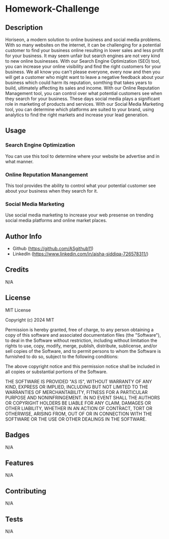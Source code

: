 # Homework-Challenge

## Description

Horiseon, a modern solution to online business and social media problems. With so many websites on the internet, it can be challenging for a potential customer to find your business online resulting in lower sales and less profit for your business. It may seem unfair but search engines are not very kind to new online businesses. With our Search Engine Optimization (SEO) tool, you can increase your online visibility and find the right customers for your business. We all know you can't please everyone, every now and then you will get a customer who might want to leave a negative feedback about your business which could harm its reputation, somthing that takes years to build, ultimately affecting its sales and income. With our Online Reputation Management tool, you can control over what potential customers see when they search for your business. These days social media plays a significant role in marketing of products and services. With our Social Media Marketing tool, you can determine which platforms are suited to your brand, using analytics to find the right markets and increase your lead generation.

## Usage

### Search Engine Optimization

You can use this tool to determine where your website be advertise and in what manner.

### Online Reputation Manangement

This tool provides the ability to control what your potential customer see about your business when they search for it. 

### Social Media Marketing

Use social media marketing to increase your web presense on trending social media platforms and online market places.

## Author Info

* Github (https://github.com/ASgithub11)
* LinkedIn (https://www.linkedin.com/in/aisha-siddiqa-726578311/)

## Credits

N/A

## License

MIT License

Copyright (c) 2024 MIT

Permission is hereby granted, free of charge, to any person obtaining a copy
of this software and associated documentation files (the "Software"), to deal
in the Software without restriction, including without limitation the rights
to use, copy, modify, merge, publish, distribute, sublicense, and/or sell
copies of the Software, and to permit persons to whom the Software is
furnished to do so, subject to the following conditions:

The above copyright notice and this permission notice shall be included in all
copies or substantial portions of the Software.

THE SOFTWARE IS PROVIDED "AS IS", WITHOUT WARRANTY OF ANY KIND, EXPRESS OR
IMPLIED, INCLUDING BUT NOT LIMITED TO THE WARRANTIES OF MERCHANTABILITY,
FITNESS FOR A PARTICULAR PURPOSE AND NONINFRINGEMENT. IN NO EVENT SHALL THE
AUTHORS OR COPYRIGHT HOLDERS BE LIABLE FOR ANY CLAIM, DAMAGES OR OTHER
LIABILITY, WHETHER IN AN ACTION OF CONTRACT, TORT OR OTHERWISE, ARISING FROM,
OUT OF OR IN CONNECTION WITH THE SOFTWARE OR THE USE OR OTHER DEALINGS IN THE
SOFTWARE.

## Badges

N/A

## Features

N/A

## Contributing

N/A

## Tests

N/A